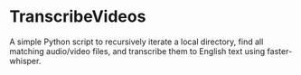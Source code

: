 # TranscribeVideos
A simple Python script to recursively iterate a local directory, find all matching audio/video files, and transcribe them to English text using faster-whisper.

